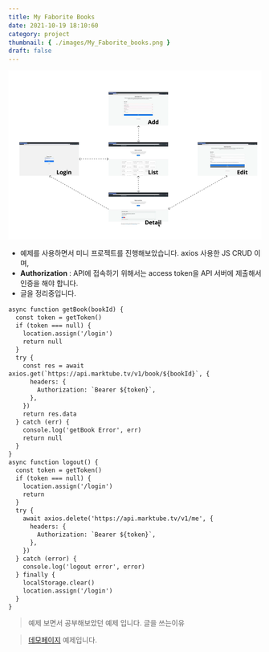 ```yaml
---
title: My Faborite Books
date: 2021-10-19 18:10:60
category: project
thumbnail: { ./images/My_Faborite_books.png }
draft: false
---
```


![Books](./images/My_Faborite_books.png)

- 예제를 사용하면서 미니 프로젝트를 진행해보았습니다. axios 사용한 JS CRUD 이며,
- **Authorization** : API에 접속하기 위해서는 access token을 API 서버에 제출해서 인증을 해야 합니다.
- 글을 정리중입니다.

```tsx
async function getBook(bookId) {
  const token = getToken()
  if (token === null) {
    location.assign('/login')
    return null
  }
  try {
    const res = await axios.get(`https://api.marktube.tv/v1/book/${bookId}`, {
      headers: {
        Authorization: `Bearer ${token}`,
      },
    })
    return res.data
  } catch (err) {
    console.log('getBook Error', err)
    return null
  }
}
async function logout() {
  const token = getToken()
  if (token === null) {
    location.assign('/login')
    return
  }
  try {
    await axios.delete('https://api.marktube.tv/v1/me', {
      headers: {
        Authorization: `Bearer ${token}`,
      },
    })
  } catch (error) {
    console.log('logout error', error)
  } finally {
    localStorage.clear()
    location.assign('/login')
  }
}
```

> 예제 보면서 공부해보았던 예제 입니다. 글을 쓰는이유

> [데모페이지](https://faboritebooks.netlify.app) 예제입니다.
